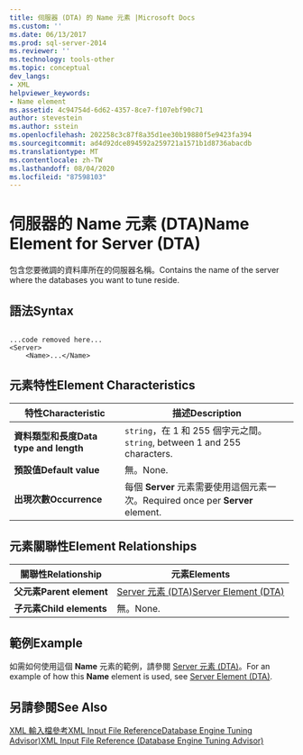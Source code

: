 ```yaml
---
title: 伺服器 (DTA) 的 Name 元素 |Microsoft Docs
ms.custom: ''
ms.date: 06/13/2017
ms.prod: sql-server-2014
ms.reviewer: ''
ms.technology: tools-other
ms.topic: conceptual
dev_langs:
- XML
helpviewer_keywords:
- Name element
ms.assetid: 4c94754d-6d62-4357-8ce7-f107ebf90c71
author: stevestein
ms.author: sstein
ms.openlocfilehash: 202258c3c87f8a35d1ee30b19880f5e9423fa394
ms.sourcegitcommit: ad4d92dce894592a259721a1571b1d8736abacdb
ms.translationtype: MT
ms.contentlocale: zh-TW
ms.lasthandoff: 08/04/2020
ms.locfileid: "87598103"
---
```

# <a name="name-element-for-server-dta"></a><span data-ttu-id="1a0a8-102">伺服器的 Name 元素 (DTA)</span><span class="sxs-lookup"><span data-stu-id="1a0a8-102">Name Element for Server (DTA)</span></span>
  <span data-ttu-id="1a0a8-103">包含您要微調的資料庫所在的伺服器名稱。</span><span class="sxs-lookup"><span data-stu-id="1a0a8-103">Contains the name of the server where the databases you want to tune reside.</span></span>  
  
## <a name="syntax"></a><span data-ttu-id="1a0a8-104">語法</span><span class="sxs-lookup"><span data-stu-id="1a0a8-104">Syntax</span></span>  
  
```  
  
...code removed here...  
<Server>  
    <Name>...</Name>  
```  
  
## <a name="element-characteristics"></a><span data-ttu-id="1a0a8-105">元素特性</span><span class="sxs-lookup"><span data-stu-id="1a0a8-105">Element Characteristics</span></span>  
  
|<span data-ttu-id="1a0a8-106">特性</span><span class="sxs-lookup"><span data-stu-id="1a0a8-106">Characteristic</span></span>|<span data-ttu-id="1a0a8-107">描述</span><span class="sxs-lookup"><span data-stu-id="1a0a8-107">Description</span></span>|  
|--------------------|-----------------|  
|<span data-ttu-id="1a0a8-108">**資料類型和長度**</span><span class="sxs-lookup"><span data-stu-id="1a0a8-108">**Data type and length**</span></span>|<span data-ttu-id="1a0a8-109">`string`，在 1 和 255 個字元之間。</span><span class="sxs-lookup"><span data-stu-id="1a0a8-109">`string`, between 1 and 255 characters.</span></span>|  
|<span data-ttu-id="1a0a8-110">**預設值**</span><span class="sxs-lookup"><span data-stu-id="1a0a8-110">**Default value**</span></span>|<span data-ttu-id="1a0a8-111">無。</span><span class="sxs-lookup"><span data-stu-id="1a0a8-111">None.</span></span>|  
|<span data-ttu-id="1a0a8-112">**出現次數**</span><span class="sxs-lookup"><span data-stu-id="1a0a8-112">**Occurrence**</span></span>|<span data-ttu-id="1a0a8-113">每個 **Server** 元素需要使用這個元素一次。</span><span class="sxs-lookup"><span data-stu-id="1a0a8-113">Required once per **Server** element.</span></span>|  
  
## <a name="element-relationships"></a><span data-ttu-id="1a0a8-114">元素關聯性</span><span class="sxs-lookup"><span data-stu-id="1a0a8-114">Element Relationships</span></span>  
  
|<span data-ttu-id="1a0a8-115">關聯性</span><span class="sxs-lookup"><span data-stu-id="1a0a8-115">Relationship</span></span>|<span data-ttu-id="1a0a8-116">元素</span><span class="sxs-lookup"><span data-stu-id="1a0a8-116">Elements</span></span>|  
|------------------|--------------|  
|<span data-ttu-id="1a0a8-117">**父元素**</span><span class="sxs-lookup"><span data-stu-id="1a0a8-117">**Parent element**</span></span>|[<span data-ttu-id="1a0a8-118">Server 元素 &#40;DTA&#41;</span><span class="sxs-lookup"><span data-stu-id="1a0a8-118">Server Element &#40;DTA&#41;</span></span>](server-element-dta.md)|  
|<span data-ttu-id="1a0a8-119">**子元素**</span><span class="sxs-lookup"><span data-stu-id="1a0a8-119">**Child elements**</span></span>|<span data-ttu-id="1a0a8-120">無。</span><span class="sxs-lookup"><span data-stu-id="1a0a8-120">None.</span></span>|  
  
## <a name="example"></a><span data-ttu-id="1a0a8-121">範例</span><span class="sxs-lookup"><span data-stu-id="1a0a8-121">Example</span></span>  
 <span data-ttu-id="1a0a8-122">如需如何使用這個 **Name** 元素的範例，請參閱 [Server 元素 &#40;DTA&#41;](server-element-dta.md)。</span><span class="sxs-lookup"><span data-stu-id="1a0a8-122">For an example of how this **Name** element is used, see [Server Element &#40;DTA&#41;](server-element-dta.md).</span></span>  
  
## <a name="see-also"></a><span data-ttu-id="1a0a8-123">另請參閱</span><span class="sxs-lookup"><span data-stu-id="1a0a8-123">See Also</span></span>  
 [<span data-ttu-id="1a0a8-124">XML 輸入檔參考XML Input File ReferenceDatabase Engine Tuning Advisor&#41;</span><span class="sxs-lookup"><span data-stu-id="1a0a8-124">XML Input File Reference &#40;Database Engine Tuning Advisor&#41;</span></span>](xml-input-file-reference-database-engine-tuning-advisor.md)  
  
  
